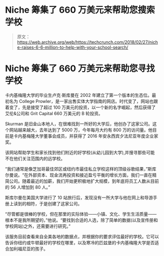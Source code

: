 # Niche 筹集了 660 万美元来帮助您搜索学校 

> 原文：<https://web.archive.org/web/https://techcrunch.com/2018/02/27/niche-raises-6-6-million-to-help-with-your-school-search/>

# Niche 筹集了 660 万美元来帮助您寻找学校

卡内基梅隆大学的毕业生卢克·斯库曼在 2002 年建立了第一个版本的生态位。最初名为 College Prowler，是一家出售实体大学指南的网店。时代变了，网站也跟着变了，先是接受了超过 100 万美元的投资，以一个新的名字崛起，然后获得了艾伦&公司和 Grit Capital 660 万美元的 B 轮投资。

Skurman 是旧金山本地人，在很难找到一所好的大学后，他创办了这家公司。这个网站越来越大，去年达到了 5000 万，今年每月大约有 800 万的访问量。他目前是卡内基梅隆大学董事会成员，并获得了 2016 年安永西宾夕法尼亚年度企业家奖。

该网站帮助学生和家长找到他们附近的好学校(从幼儿园到大学),并搜寻那些可能不在他们关注范围内的远学校。

“我们通常是像芝加哥最佳郊区或纽约市最佳私立学校这样的顶级谷歌结果，”斯库尔曼说。“在外部资本、现金流再投资和接近盈亏平衡的增长方面，我们一直在精简公司。随着最近的加薪，我们开始更积极地扩大规模，到年底将员工人数从目前的 56 人增加到 80 人。”

斯库尔曼在美国大学进行了 10 站旅行后，发现没有一所大学与他在网上和导游手册上读到的相符，于是创建了这家公司。

“尽管都是很棒的学校，但在那里的实际体验——小镇、文化、学生生活质量——根本不是我所期望的，”他说。“要找到合适的人选，除了简单的数据(以及宣传册和学校网站)之外，还需要进行研究。”

该服务目前查看来自全美各地的数据点，并根据你的要求评估最好的学校。它可以告诉你纽约或牛顿最好的学校在哪里，以及寒冷的匹兹堡的卡内基梅隆大学是否适合加利福尼亚的孩子。